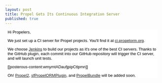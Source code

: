 ```yaml
---
layout: post
title: Propel Gets Its Continuous Integration Server
published: true
---
```

<div style="color: #000000; font-family: Arial, Helvetica, sans-serif; font-size: 13px; background-color: #ffffff; margin: 8px;">
<p>Hi Propelers,</p>
<p>We just set up a CI server for Propel projects. You'll find it at&nbsp;<a href="http://ci.propelorm.org/">ci.propelorm.org</a>.</p>
<p>We choose&nbsp;<a href="http://jenkins-ci.org/">Jenkins</a>&nbsp;to build our projects as it's one of the best CI servers. Thanks to the GitHub plugin, each commit into our GitHub repository will trigger the CI server, and will launch unit tests.</p>
<p>[[posterous-content:wmymtADaufjpipCtlpmn]]</p>
<p>Oh!&nbsp;<a href="https://github.com/propelorm/Propel2">Propel2</a>,&nbsp;<a href="https://github.com/propelorm/sfPropelORMPlugin">sfPropelORMPlugin</a>, and&nbsp;<a href="https://github.com/propelorm/PropelBundle">PropelBundle</a>&nbsp;will be added soon.</p>
</div>
<p>&nbsp;</p>
